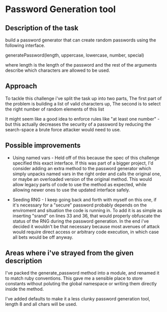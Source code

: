 # Password Generation tool

## Description of the task
build a password generator that can create random passwords using the following interface.

generatePassword(length, uppercase, lowercase, number, special)

where length is the length of the password and the rest of the arguments describe which characters are allowed to be used.

## Approach

To tackle this challenge i've split the task up into two parts, The first part of the problem is building a list of valid characters up, The second is to select the right number of random elements of this list

It might seem like a good idea to enforce rules like "at least one number" - but this actually decreases the security of a password by reducing the search-space a brute force attacker would need to use.

## Possible improvements

* Using named vars - Held off of this because the spec of this challenge specified this exact interface. If this was part of a bigger project, I'd consider adding an extra method to the password generator which simply unpacks named vars in the right order and calls the original one, or maybe an overloaded version of the original method. This would allow legacy parts of code to use the method as expected, while allowing newer ones to use the updated interface safely.

* Seeding RNG - I keep going back and forth with myself on this one, if it's necessary for a "secure" password probably depends on the enviroment and situation the code is running in. To add it is as simple as inserting "srand" on lines 33 and 36, that would properly obfuscate the status of the RNG during the password generation. In the end i've decided it wouldn't be that necessary because most avenues of attack would require direct access or arbitrary code execution, in which case all bets would be off anyway.

## Areas where i've strayed from the given description

I've packed the generate_password method into a module, and renamed it to match ruby conventions. This gave me a sensible place to store constants without poluting the global namespace or writing them directly inside the method.

I've added defaults to make it a less clunky password generation tool, length 8 and all chars will be used.
